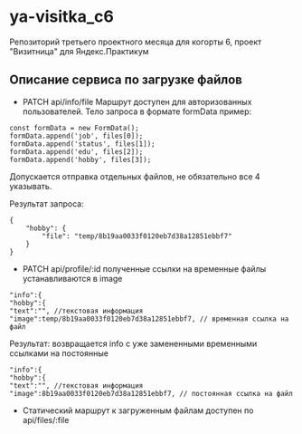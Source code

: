 # ya-visitka_c6
Репозиторий третьего проектного месяца для когорты 6, проект "Визитница" для Яндекс.Практикум

## Описание сервиса по загрузке файлов

- PATCH api/info/file
   Маршрут доступен для авторизованных пользователей. Тело запроса в формате formData
   пример:

```
const formData = new FormData();
formData.append('job', files[0]);
formData.append('status', files[1]);
formData.append('edu', files[2]);
formData.append('hobby', files[3]);
```

Допускается отправка отдельных файлов, не обязательно все 4 указывать.

Результат запроса:

```
{
    "hobby": {
        "file": "temp/8b19aa0033f0120eb7d38a12851ebbf7"
    }
}
```

- PATCH api/profile/:id
   полученные ссылки на временные файлы устанавливаются в image

```
"info":{
"hobby":{
"text":"", //текстовая информация
"image":temp/8b19aa0033f0120eb7d38a12851ebbf7, // временная ссылка на файл
```

Результат:
возвращается info с уже замененными временными ссылками на постоянные

```
"info":{
"hobby":{
"text":"", //текстовая информация
"image":8b19aa0033f0120eb7d38a12851ebbf7, // постоянная ссылка на файл
```

- Статический маршрут к загруженным файлам доступен по api/files/:file
